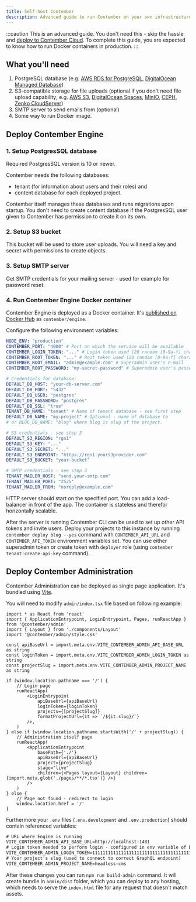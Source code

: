 ```yaml
---
title: Self-host Contember
description: Advanced guide to run Contember on your own infrastructure.
---
```


:::caution
This is an advanced guide. You don't need this - skip the hassle and [deploy to Contember Cloud](./deploy-contember.md). To complete this guide, you are expected to know how to run Docker containers in production.
:::

## What you'll need

1. PostgreSQL database (e.g. [AWS RDS for PostgreSQL](https://aws.amazon.com/rds/postgresql/), [DigitalOcean Managed Database](https://www.digitalocean.com/products/managed-databases/))
1. S3-compatible storage for file uploads (optional if you don't need file upload capability; e.g. [AWS S3](https://aws.amazon.com/s3/), [DigitalOcean Spaces](https://www.digitalocean.com/products/spaces/), [MinIO](https://min.io/), [CEPH](https://ceph.io/), [Zenko CloudServer](https://www.zenko.io/cloudserver/))
1. SMTP server to send emails from (optional)
1. Some way to run Docker image.

## Deploy Contember Engine

### 1. Setup PostgresSQL database

Required PostgresSQL version is 10 or newer.

Contember needs the following databases: 
- tenant (for information about users and their roles) and
- content database for each deployed project.

Contember itself manages these databases and runs migrations upon startup. You don't need to create content database if the PostgresSQL user given to Contember has permission to create it on its own.


### 2. Setup S3 bucket

This bucket will be used to store user uploads. You will need a key and secret with permissions to create objects.


### 3. Setup SMTP server

Get SMTP credentials for your mailing server - used for example for password reset.


### 4. Run Contember Engine Docker container

Contember Engine is deployed as a Docker container. It's [published on Docker Hub](https://hub.docker.com/r/contember/engine/tags) as `contember/engine`. 

Configure the following environment variables:

```yaml
NODE_ENV: "production"
CONTEMBER_PORT: "4000" # Port on which the service will be available
CONTEMBER_LOGIN_TOKEN: "..." # Login token used (20 random [0-9a-f] characters; can be generated by `openssl rand -hex 20` command)
CONTEMBER_ROOT_TOKEN: "..." # Root token used (20 random [0-9a-f] characters; can be generated by `openssl rand -hex 20` command)
CONTEMBER_ROOT_EMAIL: "admin@example.com" # Superadmin user's e-mail
CONTEMBER_ROOT_PASSWORD: "my-secret-password" # Superadmin user's password

# Credentials for database:
DEFAULT_DB_HOST: "your-db-server.com"
DEFAULT_DB_PORT: "5432"
DEFAULT_DB_USER: "postgres"
DEFAULT_DB_PASSWORD: "postgres"
DEFAULT_DB_SSL: "true"
TENANT_DB_NAME: "tenant" # Name of tenant database - see first step
DEFAULT_DB_NAME: "my-project" # Optional - name of database to 
# or BLOG_DB_NAME: "blog" where blog is slug of the project.

# S3 credentials - see step 2
DEFAULT_S3_REGION: "rgn1"
DEFAULT_S3_KEY: "..."
DEFAULT_S3_SECRET: "..."
DEFAULT_S3_ENDPOINT: "https://rgn1.yours3provider.com"
DEFAULT_S3_BUCKET: "your-bucket"

# SMTP credentials - see step 3
TENANT_MAILER_HOST: "send.your-smtp.com"
TENANT_MAILER_PORT: "2525"
TENANT_MAILER_FROM: "noreply@example.com"
```

HTTP server should start on the specified port. You can add a load-balancer in front of the app. The container is stateless and therefor horizontally scalable.

After the server is running Contember CLI can be used to set up other API tokens and invite users. Deploy your projects to this instance by running `contember deploy blog --yes` command with `CONTEMBER_API_URL` and `CONTEMBER_API_TOKEN` environment variables set. You can use either superadmin token or create token with `deployer` role (using `contember tenant:create-api-key` command).


## Deploy Contember Administration

Contember Administration can be deployed as single page application. It's bundled using [Vite](https://vitejs.dev/). 

You will need to modify `admin/index.tsx` file based on following example:

```tsx title="admin/index.tsx"
import * as React from 'react'
import { ApplicationEntrypoint, LoginEntrypoint, Pages, runReactApp } from '@contember/admin'
import { Layout } from './components/Layout'
import '@contember/admin/style.css'

const apiBaseUrl = import.meta.env.VITE_CONTEMBER_ADMIN_API_BASE_URL as string
const loginToken = import.meta.env.VITE_CONTEMBER_ADMIN_LOGIN_TOKEN as string
const projectSlug = import.meta.env.VITE_CONTEMBER_ADMIN_PROJECT_NAME as string

if (window.location.pathname === '/') {
	// Login page
	runReactApp(
		<LoginEntrypoint
			apiBaseUrl={apiBaseUrl}
			loginToken={loginToken}
			projects={[projectSlug]}
			formatProjectUrl={it => `/${it.slug}/`}
		/>,
	)
} else if (window.location.pathname.startsWith('/' + projectSlug)) {
	// Administration itself page
	runReactApp(
		<ApplicationEntrypoint
			basePath={'./'}
			apiBaseUrl={apiBaseUrl}
			project={projectSlug}
			stage="live"
			children={<Pages layout={Layout} children={import.meta.glob('./pages/**/*.tsx')} />}
		/>
	)
} else {
	// Page not found - redirect to login
	window.location.href = '/'
}
```

Furthermore your `.env` files (`.env.development` and `.env.production`) should contain referenced variables: 

```txt title="admin/.env.production"
# URL where Engine is running
VITE_CONTEMBER_ADMIN_API_BASE_URL=http://localhost:1481
# Login token needed to perform login - configured in env variable of Engine
VITE_CONTEMBER_ADMIN_LOGIN_TOKEN=1111111111111111111111111111111111111111
# Your project's slug (used to connect to correct GraphQL endpoint)
VITE_CONTEMBER_ADMIN_PROJECT_NAME=headless-cms
```

After these changes you can run `npm run build-admin` command. It will create bundle in `admin/dist` folder, which you can deploy to any hosting, which needs to serve the `index.html` file for any request that doesn't match assets.
